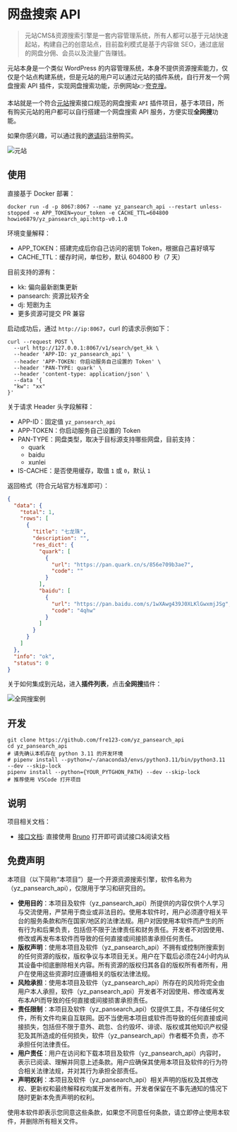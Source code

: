 # 网盘搜索 API

> 元站CMS&资源搜索引擎是一套内容管理系统，所有人都可以基于元站快速起站，构建自己的创意站点，目前盈利模式是基于内容做 SEO，通过底层的网盘分佣、会员以及流量广告赚钱。

元站本身是一个类似 WordPress 的内容管理系统，本身不提供资源搜索能力，仅仅是个站点构建系统，但是元站的用户可以通过元站的插件系统，自行开发一个网盘搜索 API 插件，实现网盘搜索功能，示例网站👉[夸克搜](https://www.quark.so/)。

本站就是一个符合[元站](https://www.moneysou.com/zsyz/89s4uc)搜索接口规范的网盘搜索 `API` 插件项目，基于本项目，所有购买元站的用户都可以自行搭建一个网盘搜索 API 服务，方便实现**全网搜**功能。

如果你感兴趣，可以通过我的[邀请码](https://www.moneysou.com/login?ref=moneysou)注册购买。

![元站](https://img.fre123.com/i/2024/10/11/6708f20fbc21d.jpg)

## 使用

直接基于 Docker 部署：

```shell
docker run -d -p 8067:8067 --name yz_pansearch_api --restart unless-stopped -e APP_TOKEN=your_token -e CACHE_TTL=604800 howie6879/yz_pansearch_api:http-v0.1.0
```

环境变量解释：

- APP_TOKEN：搭建完成后你自己访问的密钥 Token，根据自己喜好填写
- CACHE_TTL：缓存时间，单位秒，默认 604800 秒（7 天）

目前支持的源有：

- kk: 偏向最新剧集更新
- pansearch: 资源比较齐全
- dj: 短剧为主
- 更多资源可提交 PR 兼容

启动成功后，通过 `http://ip:8067`，curl 的请求示例如下：

```shell
curl --request POST \
  --url http://127.0.0.1:8067/v1/search/get_kk \
  --header 'APP-ID: yz_pansearch_api' \
  --header 'APP-TOKEN: 你启动服务自己设置的 Token' \
  --header 'PAN-TYPE: quark' \
  --header 'content-type: application/json' \
  --data '{
  "kw": "xx"
}'
```

关于请求 Header 头字段解释：

- APP-ID：固定值 `yz_pansearch_api`
- APP-TOKEN：你启动服务自己设置的 Token
- PAN-TYPE：网盘类型，取决于目标源支持哪些网盘，目前支持：
  - quark
  - baidu
  - xunlei
- IS-CACHE：是否使用缓存，取值 `1` 或 `0`，默认 `1`

返回格式（符合元站官方标准即可）：

```json
{
  "data": {
    "total": 1,
    "rows": [
      {
        "title": "七龙珠",
        "description": "",
        "res_dict": {
          "quark": [
            {
              "url": "https://pan.quark.cn/s/856e709b3ae7",
              "code": ""
            }
          ],
          "baidu": [
            {
              "url": "https://pan.baidu.com/s/1wXAwg439J0XLKlGwxmjJSg",
              "code": "4qhw"
            }
          ]
        }
      }
    ]
  },
  "info": "ok",
  "status": 0
}
```

关于如何集成到元站，进入**插件列表**，点击**全网搜**插件：

![全网搜案例](https://img.fre123.com/i/2024/10/24/671a4ea498e7f.png)

## 开发

```shell
git clone https://github.com/fre123-com/yz_pansearch_api
cd yz_pansearch_api
# 请先确认本机存在 python 3.11 的开发环境
# pipenv install --python=/~/anaconda3/envs/python3.11/bin/python3.11 --dev --skip-lock
pipenv install --python={YOUR_PYTGHON_PATH} --dev --skip-lock
# 推荐使用 VSCode 打开项目
```

## 说明

项目相关文档：
 - [接口文档](./docs/bruno/): 直接使用 [Bruno](https://github.com/usebruno/bruno) 打开即可调试接口&阅读文档

## 免费声明

本项目（以下简称“本项目”）是一个开源资源搜索引擎，软件名称为（yz_pansearch_api），仅限用于学习和研究目的。

- **使用目的**：本项目及软件（yz_pansearch_api）所提供的内容仅供个人学习与交流使用，严禁用于商业或非法目的。使用本软件时，用户必须遵守相关平台的服务条款和所在国家/地区的法律法规。用户对因使用本软件而产生的所有行为和后果负责，包括但不限于法律责任和财务责任。开发者不对因使用、修改或再发布本软件而导致的任何直接或间接损害承担任何责任。
- **版权声明**：使用本项目及软件（yz_pansearch_api）不拥有或控制所搜索到的任何资源的版权，版权争议与本项目无关。用户在下载后必须在24小时内从其设备中彻底删除相关内容。所有资源的版权归其各自的版权所有者所有，用户在使用这些资源时应遵循相关的版权法律法规。
- **风险承担**：使用本项目及软件（yz_pansearch_api）所存在的风险将完全由用户本人承担，软件（yz_pansearch_api）开发者不对因使用、修改或再发布本API而导致的任何直接或间接损害承担责任。
- **责任限制**：本项目及软件（yz_pansearch_api）仅提供工具，不存储任何文件，所有文件均来自互联网。因不当使用本项目或软件而导致的任何直接或间接损失，包括但不限于意外、疏忽、合约毁坏、诽谤、版权或其他知识产权侵犯及其所造成的任何损失，软件（yz_pansearch_api）作者概不负责，亦不承担任何法律责任。
- **用户责任**：用户在访问和下载本项目及软件（yz_pansearch_api）内容时，表示已阅读、理解并同意上述条款。用户应确保其使用本项目及软件的行为符合相关法律法规，并对其行为承担全部责任。
- **声明权利**：本项目及软件（yz_pansearch_api）相关声明的版权及其修改权、更新权和最终解释权均属开发者所有。开发者保留在不事先通知的情况下随时更新本免责声明的权利。

使用本软件即表示您同意这些条款，如果您不同意任何条款，请立即停止使用本软件，并删除所有相关文件。
